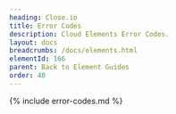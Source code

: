 ```yaml
---
heading: Close.io
title: Error Codes
description: Cloud Elements Error Codes.
layout: docs
breadcrumbs: /docs/elements.html
elementId: 166
parent: Back to Element Guides
order: 40
---
```


{% include error-codes.md %}
